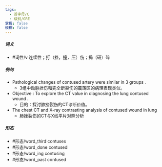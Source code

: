 ```yaml
---
tags:
  - 首字母/C
  - 级别/GRE
掌握: false
模糊: false
---
```

##### 词义
- #词性/v  连续性；打（挫，撞，压）伤；捣（研）碎
##### 例句
- Pathological changes of contused artery were similar in 3 groups .
	- 3组中动脉挫伤和完全断裂伤的震荡区的病理表现类似。
- Objective : To explore the CT value in diagnosing the lung contused wound .
	- 目的：探讨肺挫裂伤的CT诊断价值。
- The chest CT and X-ray contrasting analysis of contused wound in lung
	- 肺挫裂伤的CT与X线平片对照分析
##### 形态
- #形态/word_third contuses
- #形态/word_done contused
- #形态/word_ing contusing
- #形态/word_past contused
